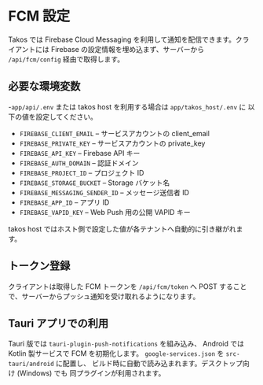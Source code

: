 # FCM 設定

Takos では Firebase Cloud Messaging
を利用して通知を配信できます。クライアントには Firebase
の設定情報を埋め込まず、サーバーから `/api/fcm/config` 経由で取得します。

## 必要な環境変数

-`app/api/.env` または takos host を利用する場合は `app/takos_host/.env` に
以下の値を設定してください。

- `FIREBASE_CLIENT_EMAIL` – サービスアカウントの client_email
- `FIREBASE_PRIVATE_KEY` – サービスアカウントの private_key
- `FIREBASE_API_KEY` – Firebase API キー
- `FIREBASE_AUTH_DOMAIN` – 認証ドメイン
- `FIREBASE_PROJECT_ID` – プロジェクト ID
- `FIREBASE_STORAGE_BUCKET` – Storage バケット名
- `FIREBASE_MESSAGING_SENDER_ID` – メッセージ送信者 ID
- `FIREBASE_APP_ID` – アプリ ID
- `FIREBASE_VAPID_KEY` – Web Push 用の公開 VAPID キー

takos host ではホスト側で設定した値が各テナントへ自動的に引き継がれます。

## トークン登録

クライアントは取得した FCM トークンを `/api/fcm/token` へ POST
することで、サーバーからプッシュ通知を受け取れるようになります。

## Tauri アプリでの利用

Tauri 版では `tauri-plugin-push-notifications` を組み込み、 Android では Kotlin
製サービスで FCM を初期化します。 `google-services.json` を `src-tauri/android`
に配置し、 ビルド時に自動で読み込まれます。デスクトップ向け (Windows) でも
同プラグインが利用されます。
